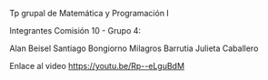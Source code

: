 Tp grupal de Matemática y Programación I

Integrantes Comisión 10 - Grupo 4:

Alan Beisel Santiago Bongiorno Milagros Barrutia Julieta Caballero

Enlace al video https://youtu.be/Rp--eLguBdM

